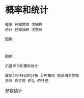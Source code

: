 
# 概率和统计

    概率 已知整体 求抽样
    统计 已知抽样 求整体

    图例
    
#     
    
    图例
    
    机器学习和概率统计
    
    提前分析特征的分布 分布相同 筛选相关性强 
    去除 协方差 相近 的特征
    
    
    

参数估计
